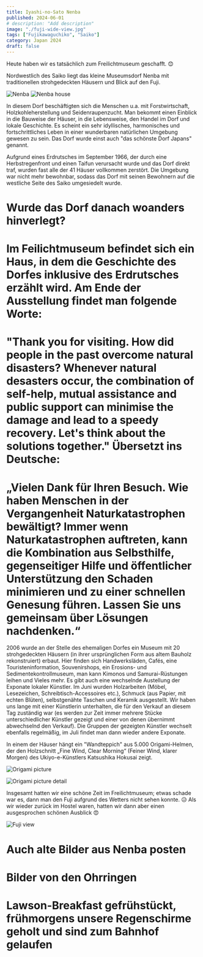 ```yaml
---
title: Iyashi-no-Sato Nenba
published: 2024-06-01
# description: "Add description"
image: "./fuji-wide-view.jpg"
tags: ["Fujikawaguchiko", "Saiko"]
category: Japan 2024
draft: false
---
```


Heute haben wir es tatsächlich zum Freilichtmuseum geschafft. 😊

Nordwestlich des Saiko liegt das kleine Museumsdorf Nenba mit traditionellen strohgedeckten Häusern und Blick auf den Fuji.

![Nenba](./nenba.jpg)
![Nenba house](./nenba-house.jpg)

In diesem Dorf beschäftigten sich die Menschen u.a. mit Forstwirtschaft, Holzkohleherstellung und Seidenraupenzucht. Man bekommt einen Einblick in die Bauweise der Häuser, in die Lebensweise, den Handel im Dorf und lokale Geschichte. Es scheint ein sehr idyllisches, harmonisches und fortschrittliches Leben in einer wunderbaren natürlichen Umgebung gewesen zu sein. Das Dorf wurde einst auch "das schönste Dorf Japans" genannt.

Aufgrund eines Erdrutsches im September 1966, der durch eine Herbstregenfront und einen Taifun verursacht wurde und das Dorf direkt traf, wurden fast alle der 41 Häuser vollkommen zerstört. Die Umgebung war nicht mehr bewohnbar, sodass das Dorf mit seinen Bewohnern auf die westliche Seite des Saiko umgesiedelt wurde.
# Wurde das Dorf danach woanders hinverlegt?

# Im Feilichtmuseum befindet sich ein Haus, in dem die Geschichte des Dorfes inklusive des Erdrutsches erzählt wird. Am Ende der Ausstellung findet man folgende Worte:
# "Thank you for visiting. How did people in the past overcome natural disasters? Whenever natural desasters occur, the combination of self-help, mutual assistance and public support can minimise the damage and lead to a speedy recovery. Let's think about the solutions together." Übersetzt ins Deutsche: 
# „Vielen Dank für Ihren Besuch. Wie haben Menschen in der Vergangenheit Naturkatastrophen bewältigt? Immer wenn Naturkatastrophen auftreten, kann die Kombination aus Selbsthilfe, gegenseitiger Hilfe und öffentlicher Unterstützung den Schaden minimieren und zu einer schnellen Genesung führen. Lassen Sie uns gemeinsam über Lösungen nachdenken.“

2006 wurde an der Stelle des ehemaligen Dorfes ein Museum mit 20 strohgedeckten Häusern (in ihrer ursprünglichen Form aus altem Bauholz rekonstruiert) erbaut. Hier finden sich Handwerksläden, Cafés, eine Touristeninformation, Souvenirshops, ein Erosions- und Sedimentekontrollmuseum, man kann Kimonos und Samurai-Rüstungen leihen und Vieles mehr. Es gibt auch eine wechselnde Austellung der Exponate lokaler Künstler. Im Juni wurden Holzarbeiten (Möbel, Lesezeichen, Schreibtisch-Accessoires etc.), Schmuck (aus Papier, mit echten Blüten), selbstgenähte Taschen und Keramik ausgestellt. Wir haben uns lange mit einer Künstlerin unterhalten, die für den Verkauf an diesem Tag zuständig war (es werden zur Zeit immer mehrere Stücke unterschiedlicher Künstler gezeigt und einer von denen übernimmt abwechselnd den Verkauf). Die Gruppen der gezeigten Künstler wechselt ebenfalls regelmäßig, im Juli findet man dann wieder andere Exponate.

In einem der Häuser hängt ein "Wandteppich" aus 5.000 Origami-Helmen, der den Holzschnitt „Fine Wind, Clear Morning“ (Feiner Wind, klarer Morgen) des Ukiyo-e-Künstlers Katsushika Hokusai zeigt.

![Origami picture](./origami-picture.jpg)

![Origami picture detail](./origami-picture-detail.jpg)

Insgesamt hatten wir eine schöne Zeit im Freilichtmuseum; etwas schade war es, dann man den Fuji aufgrund des Wetters nicht sehen konnte. 😥 Als wir wieder zurück im Hostel waren, hatten wir dann aber einen ausgesprochen schönen Ausblick 😍 

![Fuji view](./fuji-view.jpg)

# Auch alte Bilder aus Nenba posten

# Bilder von den Ohrringen

# Lawson-Breakfast gefrühstückt, frühmorgens unsere Regenschirme geholt und sind zum Bahnhof gelaufen
